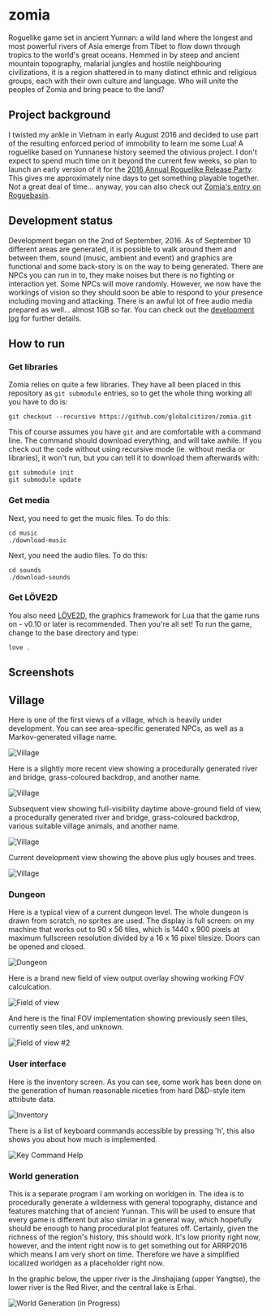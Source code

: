 # zomia

Roguelike game set in ancient Yunnan: a wild land where the longest and most powerful rivers of Asia emerge from Tibet to flow down through tropics to the world's great oceans. Hemmed in by steep and ancient mountain topography, malarial jungles and hostile neighbouring civilizations, it is a region shattered in to many distinct ethnic and religious groups, each with their own culture and language. Who will unite the peoples of Zomia and bring peace to the land?

## Project background

I twisted my ankle in Vietnam in early August 2016 and decided to use part of the resulting enforced period of immobility to learn me some Lua! A roguelike based on Yunnanese history seemed the obvious project. I don't expect to spend much time on it beyond the current few weeks, so plan to launch an early version of it for the [2016 Annual Roguelike Release Party](http://www.roguebasin.com/index.php?title=2016_ARRP). This gives me approximately nine days to get something playable together. Not a great deal of time... anyway, you can also check out [Zomia's entry on Roguebasin](http://www.roguebasin.com/index.php?title=Zomia).

## Development status

Development began on the 2nd of September, 2016. As of September 10 different areas are generated, it is possible to walk around them and between them, sound (music, ambient and event) and graphics are functional and some back-story is on the way to being generated. There are NPCs you can run in to, they make noises but there is no fighting or interaction yet. Some NPCs will move randomly. However, we now have the workings of vision so they should soon be able to respond to your presence including moving and attacking. There is an awful lot of free audio media prepared as well... almost 1GB so far. You can check out the [development log](https://github.com/globalcitizen/zomia/blob/master/DEVLOG.md) for further details.

## How to run

### Get libraries

Zomia relies on quite a few libraries. They have all been placed in this repository as `git submodule` entries, so to get the whole thing working all you have to do is:

```
git checkout --recursive https://github.com/globalcitizen/zomia.git
```

This of course assumes you have `git` and are comfortable with a command line. The command should download everything, and will take awhile. If you check out the code without using recursive mode (ie. without media or libraries), it won't run, but you can tell it to download them afterwards with:

```
git submodule init
git submodule update
```

### Get media

Next, you need to get the music files. To do this:

```
cd music
./download-music
```

Next, you need the audio files. To do this:

```
cd sounds
./download-sounds
```

### Get LÖVE2D

You also need [LÖVE2D](http://love2d.org/), the graphics framework for Lua that the game runs on - v0.10 or later is recommended. Then you're all set! To run the game, change to the base directory and type:

```
love .
```

## Screenshots

## Village

Here is one of the first views of a village, which is heavily under development. You can see area-specific generated NPCs, as well as a Markov-generated village name.

![Village](https://raw.githubusercontent.com/globalcitizen/zomia/master/screenshots/screenshot-village1.jpg)

Here is a slightly more recent view showing a procedurally generated river and bridge, grass-coloured backdrop, and another name.

![Village](https://raw.githubusercontent.com/globalcitizen/zomia/master/screenshots/screenshot-village2.jpg)

Subsequent view showing full-visibility daytime above-ground field of view, a procedurally generated river and bridge, grass-coloured backdrop, various suitable village animals, and another name.

![Village](https://raw.githubusercontent.com/globalcitizen/zomia/master/screenshots/screenshot-village3.jpg)

Current development view showing the above plus ugly houses and trees.

![Village](https://raw.githubusercontent.com/globalcitizen/zomia/master/screenshots/screenshot-village4.jpg)


### Dungeon

Here is a typical view of a current dungeon level. The whole dungeon is drawn from scratch, no sprites are used. The display is full screen: on my machine that works out to 90 x 56 tiles, which is 1440 x 900 pixels at maximum fullscreen resolution divided by a 16 x 16 pixel tilesize. Doors can be opened and closed.

![Dungeon](https://raw.githubusercontent.com/globalcitizen/zomia/master/screenshots/screenshot-dungeon.jpg)

Here is a brand new field of view output overlay showing working FOV calculcation.

![Field of view](https://raw.githubusercontent.com/globalcitizen/zomia/master/screenshots/screenshot-fov.jpg)

And here is the final FOV implementation showing previously seen tiles, currently seen tiles, and unknown.

![Field of view #2](https://raw.githubusercontent.com/globalcitizen/zomia/master/screenshots/screenshot-fov2.jpg)


### User interface

Here is the inventory screen. As you can see, some work has been done on the generation of human reasonable niceties from hard D&D-style item attribute data.

![Inventory](https://raw.githubusercontent.com/globalcitizen/zomia/master/screenshots/screenshot-inventory.jpg)

There is a list of keyboard commands accessible by pressing 'h', this also shows you about how much is implemented.

![Key Command Help](https://raw.githubusercontent.com/globalcitizen/zomia/master/screenshots/screenshot-help.jpg)

### World generation

This is a separate program I am working on worldgen in. The idea is to procedurally generate a wilderness with general topography, distance and features matching that of ancient Yunnan. This will be used to ensure that every game is different but also similar in a general way, which hopefully should be enough to hang procedural plot features off. Certainly, given the richness of the region's history, this should work. It's low priority right now, however, and the intent right now is to get something out for ARRP2016 which means I am very short on time. Therefore we have a simplified localized worldgen as a placeholder right now.

In the graphic below, the upper river is the Jinshajiang (upper Yangtse), the lower river is the Red River, and the central lake is Erhai.

![World Generation (in Progress)](https://raw.githubusercontent.com/globalcitizen/zomia/master/screenshots/screenshot-worldgen.jpg)

